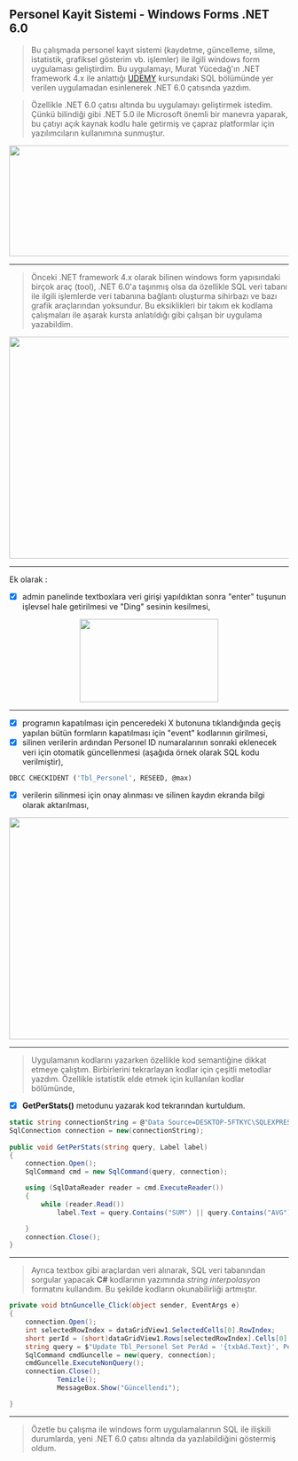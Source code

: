 ## Personel Kayit Sistemi - Windows Forms .NET 6.0
> Bu çalışmada personel kayıt sistemi (kaydetme, güncelleme, silme, istatistik, grafiksel gösterim vb. işlemler) ile ilgili windows form uygulaması geliştirdim. Bu uygulamayı, Murat Yücedağ'ın .NET framework 4.x ile anlattığı [UDEMY](https://www.udemy.com/course/sifirdan-ileri-seviye-csharp-programlama/) kursundaki SQL bölümünde yer verilen uygulamadan esinlenerek .NET 6.0 çatısında yazdım.

> Özellikle .NET 6.0 çatısı altında bu uygulamayı geliştirmek istedim. Çünkü bilindiği gibi .NET 5.0 ile Microsoft önemli bir manevra yaparak, bu çatıyı açık kaynak kodlu hale getirmiş ve çapraz platformlar için yazılımcıların kullanımına sunmuştur. 

<p align="center">
  <img width="700" height="200" src="https://user-images.githubusercontent.com/31667471/197296098-bdb1e5fc-3aa3-4a37-a303-adb308a47ec0.png">
</p>

---
> Önceki .NET framework 4.x olarak bilinen windows form yapısındaki birçok araç (tool), .NET 6.0'a taşınmış olsa da özellikle SQL veri tabanı ile ilgili işlemlerde veri tabanına bağlantı oluşturma sihirbazı ve bazı grafik araçlarından yoksundur. Bu eksiklikleri bir takım ek kodlama çalışmaları ile aşarak kursta anlatıldığı gibi çalışan bir uygulama yazabildim. 

<p align="center">
  <img width="750" height="400" src="https://user-images.githubusercontent.com/31667471/197298795-c4bd2974-d298-4c1f-ade5-6b65aec9fa0c.PNG">
</p>

---
Ek olarak :
* [x] admin panelinde textboxlara veri girişi yapıldıktan sonra "enter" tuşunun işlevsel hale getirilmesi ve "Ding" sesinin kesilmesi,
<p align="center">
  <img width="250" height="150" src="https://user-images.githubusercontent.com/31667471/197298511-71164a00-14ea-4d6f-b3e3-ef648826d53b.PNG">
</p>

---
* [x] programın kapatılması için penceredeki X butonuna tıklandığında geçiş yapılan bütün formların kapatılması için "event" kodlarının girilmesi,
* [x] silinen verilerin ardından Personel ID numaralarının sonraki eklenecek veri için otomatik güncellenmesi (aşağıda örnek olarak SQL kodu verilmiştir),

```sql
DBCC CHECKIDENT ('Tbl_Personel', RESEED, @max)
```
* [x] verilerin silinmesi için onay alınması ve silinen kaydın ekranda bilgi olarak aktarılması,
<p align="center">
  <img width="1100" height="400" src="https://user-images.githubusercontent.com/31667471/197301465-162e5602-239c-486b-a76a-2542dc509fc7.PNG">
</p>

---

> Uygulamanın kodlarını yazarken özellikle kod semantiğine dikkat etmeye çalıştım. Birbirlerini tekrarlayan kodlar için çeşitli metodlar yazdım. Özellikle istatistik elde etmek için kullanılan kodlar bölümünde,
* [x] **GetPerStats()** metodunu yazarak kod tekrarından kurtuldum.

```c#
static string connectionString = @"Data Source=DESKTOP-5FTKYC\SQLEXPRESS;Initial Catalog=PersonelVeriTabani;User ID=sa;Password=1";
SqlConnection connection = new(connectionString); 
        
public void GetPerStats(string query, Label label)
{
    connection.Open();
    SqlCommand cmd = new SqlCommand(query, connection);

    using (SqlDataReader reader = cmd.ExecuteReader())
    {
        while (reader.Read())
            label.Text = query.Contains("SUM") || query.Contains("AVG") ? $"{reader[0].ToString()} ₺" : reader[0].ToString();

    }
    connection.Close();
}
```
---
> Ayrıca textbox gibi araçlardan veri alınarak, SQL veri tabanından sorgular yapacak **C#** kodlarının yazımında *string interpolasyon* formatını kullandım. Bu şekilde kodların okunabilirliği artmıştır. 
```c#
private void btnGuncelle_Click(object sender, EventArgs e)
{
    connection.Open();
    int selectedRowIndex = dataGridView1.SelectedCells[0].RowIndex;
    short perId = (short)dataGridView1.Rows[selectedRowIndex].Cells[0].Value;
    string query = $"Update Tbl_Personel Set PerAd = '{txbAd.Text}', PerSoyad = '{txbSoyad.Text}', PerSehir = '{comboSehir.Text}', PerMaas = {maskedMaas.Text}, PerDurum = '{(radioEvli.Checked ? "1" : radioBekar.Checked ? "0" : null)}', PerMeslek = '{txbMeslek.Text}' where PerId = {perId}";
    SqlCommand cmdGuncelle = new(query, connection);
    cmdGuncelle.ExecuteNonQuery();
    connection.Close();
            Temizle();
            MessageBox.Show("Güncellendi");

}
```
---
> Özetle bu çalışma ile windows form uygulamalarının SQL ile ilişkili durumlarda, yeni .NET 6.0 çatısı altında da yazılabildiğini göstermiş oldum.

